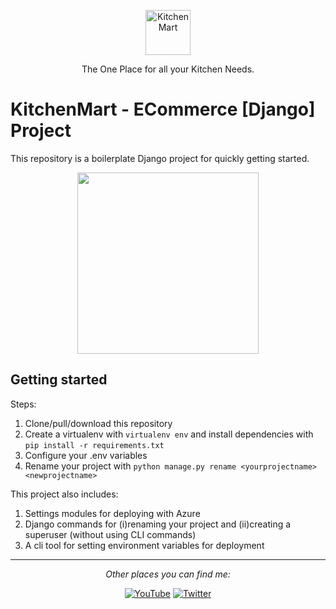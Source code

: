 <p align="center">
  <p align="center">
    <a href="#" target="_blank">
      <img src="blob:https://lordicon.com/3f84b615-1f8b-4f9d-bf69-3e27e1770e56" alt="KitchenMart" height="72">
    </a>
  </p>
  <p align="center">
    The One Place for all your Kitchen Needs.
  </p>
</p>

# KitchenMart - ECommerce [Django] Project

This repository is a boilerplate Django project for quickly getting started.

<p align="center">
  <a href="https://ayush-dev-blogs.herokuapp.com/"><img src="https://pbs.twimg.com/profile_images/1433742729612124164/FYMcmvrN_400x400.jpg" width="290"></a>
</p>

## Getting started

Steps:

1. Clone/pull/download this repository
2. Create a virtualenv with `virtualenv env` and install dependencies with `pip install -r requirements.txt`
3. Configure your .env variables
4. Rename your project with `python manage.py rename <yourprojectname> <newprojectname>`

This project also includes:

1. Settings modules for deploying with Azure
2. Django commands for (i)renaming your project and (ii)creating a superuser (without using CLI commands)
3. A cli tool for setting environment variables for deployment

---

<div align="center">

<i>Other places you can find me:</i><br>

<a href="https://www.youtube.com/channel/UCmBzEm2eySjNyGw4xQ8YkqQ" target="_blank"><img src="https://img.shields.io/badge/YouTube-%23E4405F.svg?&style=flat-square&logo=youtube&logoColor=white" alt="YouTube"></a>
<a href="https://www.twitter.com/_Ayushman9_" target="_blank"><img src="https://img.shields.io/badge/Twitter-%231877F2.svg?&style=flat-square&logo=twitter&logoColor=white" alt="Twitter"></a>

</div>
